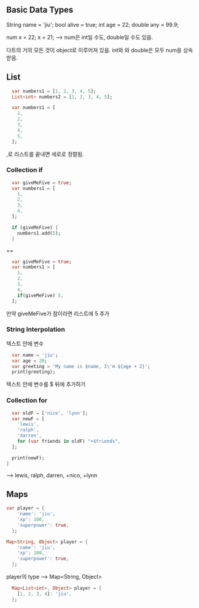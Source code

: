 
## Basic Data Types

String name = 'jiu';
bool alive = true;
int age = 22;
double any = 99.9;

num x = 22;
x = 21;  --> num은 int일 수도, double일 수도 있음.

다트의 거의 모든 것이 object로 이루어져 있음.
int와 와 double은 모두 num을 상속받음.

## List

```dart
  var numbers1 = [1, 2, 3, 4, 5];
  List<int> numbers2 = [1, 2, 3, 4, 5];
```

```dart
  var numbers1 = [
    1,
    2,
    3,
    4,
    5,
  ];
```

,로 리스트를 끝내면 세로로 정렬됨.

### Collection if
```dart
  var giveMeFive = true;
  var numbers1 = [
    1,
    2,
    3,
    4,
  ];

  if (giveMeFive) {
    numbers1.add(5);
  }
```
==
```dart
  var giveMeFive = true;
  var numbers1 = [
    1,
    2,
    3,
    4,
    if(giveMeFive) 5,
  ];
```

만약 giveMeFive가 참이라면 리스트에 5 추가

### String Interpolation

텍스트 안에 변수
```dart
  var name = 'jiu';
  var age = 20;
  var greeting = 'My name is $name, I\'m ${age + 2}';
  print(greeting);
```
텍스트 안에 변수를 $ 뒤에 추가하기

### Collection for

```dart
  var oldF = ['nico', 'lynn'];
  var newF = [
    'lewis',
    'ralph',
    'darren',
    for (var friends in oldF) "+$friends",
  ];

  print(newF);
}
```
--> lewis, ralph, darren, +nico, +lynn

## Maps

```dart
var player = {
    'name': 'jiu',
    'xp': 100,
    'superpower': true,
  };
```

```dart
Map<String, Object> player = {
    'name': 'jiu',
    'xp': 100,
    'superpower': true,
  };
```
player의 type
--> Map<String, Object>

```dart
  Map<List<int>, Object> player = {
    [1, 2, 3, 4]: 'jiu',
  };
```

